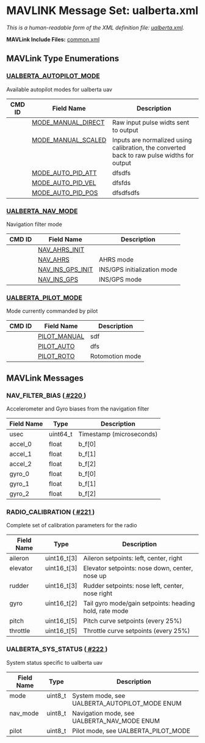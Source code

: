 # MAVLINK Message Set: ualberta.xml

*This is a human-readable form of the XML definition file: [ualberta.xml](https://github.com/mavlink/mavlink/blob/master/message_definitions/v1.0/ualberta.xml).*

<html>
 <body>
  <p>
   <strong>MAVLink Include Files:</strong>
   <a href="common.md">common.xml</a>
  </p>
  <h2>MAVLink Type Enumerations</h2>
  <h3 class="mavlink_message_name" id="ENUM_UALBERTA_AUTOPILOT_MODE">
   <a href="#ENUM_UALBERTA_AUTOPILOT_MODE">UALBERTA_AUTOPILOT_MODE</a>
  </h3>
  <p class="description">Available autopilot modes for ualberta uav</p>
  <table class="sortable">
   <thead>
    <tr>
     <th class="mavlink_field_header">CMD ID</th>
     <th class="mavlink_field_header">Field Name</th>
     <th class="mavlink_field_header">Description</th>
    </tr>
   </thead>
   <tbody>
    <tr class="mavlink_field" id="MODE_MANUAL_DIRECT">
     <td class="mavlink_type" valign="top">
     </td>
     <td class="mavlink_name" valign="top">
      <a href="#MODE_MANUAL_DIRECT">MODE_MANUAL_DIRECT</a>
     </td>
     <td class="mavlink_comment">Raw input pulse widts sent to output</td>
    </tr>
    <tr class="mavlink_field" id="MODE_MANUAL_SCALED">
     <td class="mavlink_type" valign="top">
     </td>
     <td class="mavlink_name" valign="top">
      <a href="#MODE_MANUAL_SCALED">MODE_MANUAL_SCALED</a>
     </td>
     <td class="mavlink_comment">Inputs are normalized using calibration, the converted back to raw pulse widths for output</td>
    </tr>
    <tr class="mavlink_field" id="MODE_AUTO_PID_ATT">
     <td class="mavlink_type" valign="top">
     </td>
     <td class="mavlink_name" valign="top">
      <a href="#MODE_AUTO_PID_ATT">MODE_AUTO_PID_ATT</a>
     </td>
     <td class="mavlink_comment">dfsdfs</td>
    </tr>
    <tr class="mavlink_field" id="MODE_AUTO_PID_VEL">
     <td class="mavlink_type" valign="top">
     </td>
     <td class="mavlink_name" valign="top">
      <a href="#MODE_AUTO_PID_VEL">MODE_AUTO_PID_VEL</a>
     </td>
     <td class="mavlink_comment">dfsfds</td>
    </tr>
    <tr class="mavlink_field" id="MODE_AUTO_PID_POS">
     <td class="mavlink_type" valign="top">
     </td>
     <td class="mavlink_name" valign="top">
      <a href="#MODE_AUTO_PID_POS">MODE_AUTO_PID_POS</a>
     </td>
     <td class="mavlink_comment">dfsdfsdfs</td>
    </tr>
   </tbody>
  </table>
  <h3 class="mavlink_message_name" id="ENUM_UALBERTA_NAV_MODE">
   <a href="#ENUM_UALBERTA_NAV_MODE">UALBERTA_NAV_MODE</a>
  </h3>
  <p class="description">Navigation filter mode</p>
  <table class="sortable">
   <thead>
    <tr>
     <th class="mavlink_field_header">CMD ID</th>
     <th class="mavlink_field_header">Field Name</th>
     <th class="mavlink_field_header">Description</th>
    </tr>
   </thead>
   <tbody>
    <tr class="mavlink_field" id="NAV_AHRS_INIT">
     <td class="mavlink_type" valign="top">
     </td>
     <td class="mavlink_name" valign="top">
      <a href="#NAV_AHRS_INIT">NAV_AHRS_INIT</a>
     </td>
     <td class="mavlink_comment">
     </td>
    </tr>
    <tr class="mavlink_field" id="NAV_AHRS">
     <td class="mavlink_type" valign="top">
     </td>
     <td class="mavlink_name" valign="top">
      <a href="#NAV_AHRS">NAV_AHRS</a>
     </td>
     <td class="mavlink_comment">AHRS mode</td>
    </tr>
    <tr class="mavlink_field" id="NAV_INS_GPS_INIT">
     <td class="mavlink_type" valign="top">
     </td>
     <td class="mavlink_name" valign="top">
      <a href="#NAV_INS_GPS_INIT">NAV_INS_GPS_INIT</a>
     </td>
     <td class="mavlink_comment">INS/GPS initialization mode</td>
    </tr>
    <tr class="mavlink_field" id="NAV_INS_GPS">
     <td class="mavlink_type" valign="top">
     </td>
     <td class="mavlink_name" valign="top">
      <a href="#NAV_INS_GPS">NAV_INS_GPS</a>
     </td>
     <td class="mavlink_comment">INS/GPS mode</td>
    </tr>
   </tbody>
  </table>
  <h3 class="mavlink_message_name" id="ENUM_UALBERTA_PILOT_MODE">
   <a href="#ENUM_UALBERTA_PILOT_MODE">UALBERTA_PILOT_MODE</a>
  </h3>
  <p class="description">Mode currently commanded by pilot</p>
  <table class="sortable">
   <thead>
    <tr>
     <th class="mavlink_field_header">CMD ID</th>
     <th class="mavlink_field_header">Field Name</th>
     <th class="mavlink_field_header">Description</th>
    </tr>
   </thead>
   <tbody>
    <tr class="mavlink_field" id="PILOT_MANUAL">
     <td class="mavlink_type" valign="top">
     </td>
     <td class="mavlink_name" valign="top">
      <a href="#PILOT_MANUAL">PILOT_MANUAL</a>
     </td>
     <td class="mavlink_comment">sdf</td>
    </tr>
    <tr class="mavlink_field" id="PILOT_AUTO">
     <td class="mavlink_type" valign="top">
     </td>
     <td class="mavlink_name" valign="top">
      <a href="#PILOT_AUTO">PILOT_AUTO</a>
     </td>
     <td class="mavlink_comment">dfs</td>
    </tr>
    <tr class="mavlink_field" id="PILOT_ROTO">
     <td class="mavlink_type" valign="top">
     </td>
     <td class="mavlink_name" valign="top">
      <a href="#PILOT_ROTO">PILOT_ROTO</a>
     </td>
     <td class="mavlink_comment">Rotomotion mode</td>
    </tr>
   </tbody>
  </table>
  <h2>MAVLink Messages</h2>
  <h3 class="mavlink_message_name" id="NAV_FILTER_BIAS">NAV_FILTER_BIAS (<a href="#NAV_FILTER_BIAS">
    #220
   </a>
   )
  </h3>
  <p class="description">Accelerometer and Gyro biases from the navigation filter</p>
  <table class="sortable">
   <thead>
    <tr>
     <th class="mavlink_field_header">Field Name</th>
     <th class="mavlink_field_header">Type</th>
     <th class="mavlink_field_header">Description</th>
    </tr>
   </thead>
   <tbody>
    <tr class="mavlink_field">
     <td class="mavlink_name" valign="top">usec</td>
     <td class="mavlink_type" valign="top">uint64_t</td>
     <td class="mavlink_comment">Timestamp (microseconds)</td>
    </tr>
    <tr class="mavlink_field">
     <td class="mavlink_name" valign="top">accel_0</td>
     <td class="mavlink_type" valign="top">float</td>
     <td class="mavlink_comment">b_f[0]</td>
    </tr>
    <tr class="mavlink_field">
     <td class="mavlink_name" valign="top">accel_1</td>
     <td class="mavlink_type" valign="top">float</td>
     <td class="mavlink_comment">b_f[1]</td>
    </tr>
    <tr class="mavlink_field">
     <td class="mavlink_name" valign="top">accel_2</td>
     <td class="mavlink_type" valign="top">float</td>
     <td class="mavlink_comment">b_f[2]</td>
    </tr>
    <tr class="mavlink_field">
     <td class="mavlink_name" valign="top">gyro_0</td>
     <td class="mavlink_type" valign="top">float</td>
     <td class="mavlink_comment">b_f[0]</td>
    </tr>
    <tr class="mavlink_field">
     <td class="mavlink_name" valign="top">gyro_1</td>
     <td class="mavlink_type" valign="top">float</td>
     <td class="mavlink_comment">b_f[1]</td>
    </tr>
    <tr class="mavlink_field">
     <td class="mavlink_name" valign="top">gyro_2</td>
     <td class="mavlink_type" valign="top">float</td>
     <td class="mavlink_comment">b_f[2]</td>
    </tr>
   </tbody>
  </table>
  <h3 class="mavlink_message_name" id="RADIO_CALIBRATION">RADIO_CALIBRATION (<a href="#RADIO_CALIBRATION">
    #221
   </a>
   )
  </h3>
  <p class="description">Complete set of calibration parameters for the radio</p>
  <table class="sortable">
   <thead>
    <tr>
     <th class="mavlink_field_header">Field Name</th>
     <th class="mavlink_field_header">Type</th>
     <th class="mavlink_field_header">Description</th>
    </tr>
   </thead>
   <tbody>
    <tr class="mavlink_field">
     <td class="mavlink_name" valign="top">aileron</td>
     <td class="mavlink_type" valign="top">uint16_t[3]</td>
     <td class="mavlink_comment">Aileron setpoints: left, center, right</td>
    </tr>
    <tr class="mavlink_field">
     <td class="mavlink_name" valign="top">elevator</td>
     <td class="mavlink_type" valign="top">uint16_t[3]</td>
     <td class="mavlink_comment">Elevator setpoints: nose down, center, nose up</td>
    </tr>
    <tr class="mavlink_field">
     <td class="mavlink_name" valign="top">rudder</td>
     <td class="mavlink_type" valign="top">uint16_t[3]</td>
     <td class="mavlink_comment">Rudder setpoints: nose left, center, nose right</td>
    </tr>
    <tr class="mavlink_field">
     <td class="mavlink_name" valign="top">gyro</td>
     <td class="mavlink_type" valign="top">uint16_t[2]</td>
     <td class="mavlink_comment">Tail gyro mode/gain setpoints: heading hold, rate mode</td>
    </tr>
    <tr class="mavlink_field">
     <td class="mavlink_name" valign="top">pitch</td>
     <td class="mavlink_type" valign="top">uint16_t[5]</td>
     <td class="mavlink_comment">Pitch curve setpoints (every 25%)</td>
    </tr>
    <tr class="mavlink_field">
     <td class="mavlink_name" valign="top">throttle</td>
     <td class="mavlink_type" valign="top">uint16_t[5]</td>
     <td class="mavlink_comment">Throttle curve setpoints (every 25%)</td>
    </tr>
   </tbody>
  </table>
  <h3 class="mavlink_message_name" id="UALBERTA_SYS_STATUS">UALBERTA_SYS_STATUS (<a href="#UALBERTA_SYS_STATUS">
    #222
   </a>
   )
  </h3>
  <p class="description">System status specific to ualberta uav</p>
  <table class="sortable">
   <thead>
    <tr>
     <th class="mavlink_field_header">Field Name</th>
     <th class="mavlink_field_header">Type</th>
     <th class="mavlink_field_header">Description</th>
    </tr>
   </thead>
   <tbody>
    <tr class="mavlink_field">
     <td class="mavlink_name" valign="top">mode</td>
     <td class="mavlink_type" valign="top">uint8_t</td>
     <td class="mavlink_comment">System mode, see UALBERTA_AUTOPILOT_MODE ENUM</td>
    </tr>
    <tr class="mavlink_field">
     <td class="mavlink_name" valign="top">nav_mode</td>
     <td class="mavlink_type" valign="top">uint8_t</td>
     <td class="mavlink_comment">Navigation mode, see UALBERTA_NAV_MODE ENUM</td>
    </tr>
    <tr class="mavlink_field">
     <td class="mavlink_name" valign="top">pilot</td>
     <td class="mavlink_type" valign="top">uint8_t</td>
     <td class="mavlink_comment">Pilot mode, see UALBERTA_PILOT_MODE</td>
    </tr>
   </tbody>
  </table>
 </body>
</html>